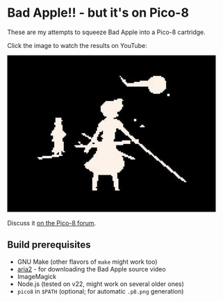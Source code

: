 # Bad Apple!! - but it's on Pico-8

These are my attempts to squeeze Bad Apple into a Pico-8 cartridge.

Click the image to watch the results on YouTube:

[![link to the video](cover.jpg)](https://youtube.com/watch?v=24_BtxYn8Ms)

Discuss it [on the Pico-8 forum](https://www.lexaloffle.com/bbs/?tid=143010).

## Build prerequisites

- GNU Make (other flavors of `make` might work too)
- [aria2](https://aria2.github.io/) - for downloading the Bad Apple source video
- ImageMagick
- Node.js (tested on v22, might work on several older ones)
- `pico8` in `$PATH` (optional; for automatic `.p8.png` generation)
